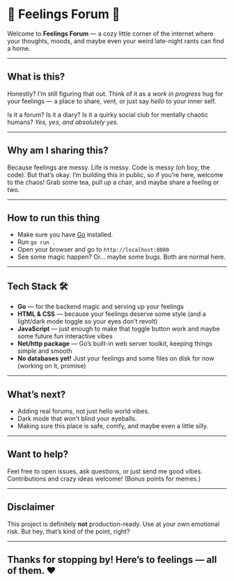 # 🦄 Feelings Forum 🌈

Welcome to **Feelings Forum** — a cozy little corner of the internet where your thoughts, moods, and maybe even your weird late-night rants can find a home.

---

## What is this?

Honestly? I’m still figuring that out. Think of it as a *work in progress* hug for your feelings — a place to share, vent, or just say *hello* to your inner self.

Is it a forum?
Is it a diary?
Is it a quirky social club for mentally chaotic humans?
*Yes, yes, and absolutely yes.*

---

## Why am I sharing this?

Because feelings are messy. Life is messy. Code is messy (oh boy, the code). But that’s okay.
I’m building this in public, so if you’re here, welcome to the chaos! Grab some tea, pull up a chair, and maybe share a feeling or two.

---

## How to run this thing

* Make sure you have [Go](https://golang.org/dl/) installed.
* Run `go run .`
* Open your browser and go to `http://localhost:8080`
* See some magic happen? Or… maybe some bugs. Both are normal here.

---

## Tech Stack 🛠️

* **Go** — for the backend magic and serving up your feelings
* **HTML & CSS** — because your feelings deserve some style (and a light/dark mode toggle so your eyes don’t revolt)
* **JavaScript** — just enough to make that toggle button work and maybe some future fun interactive vibes
* **Net/http package** — Go’s built-in web server toolkit, keeping things simple and smooth
* **No databases yet!** Just your feelings and some files on disk for now (working on it, promise)

---

## What’s next?

* Adding real forums, not just hello world vibes.
* Dark mode that won’t blind your eyeballs.
* Making sure this place is safe, comfy, and maybe even a little silly.

---

## Want to help?

Feel free to open issues, ask questions, or just send me good vibes. Contributions and crazy ideas welcome! (Bonus points for memes.)

---

## Disclaimer

This project is definitely **not** production-ready. Use at your own emotional risk.
But hey, that’s kind of the point, right?

---
Thanks for stopping by! Here’s to feelings — all of them. ❤️
---


